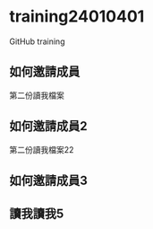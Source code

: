 # training24010401
GitHub training

## 如何邀請成員

第二份讀我檔案

## 如何邀請成員2

第二份讀我檔案22

## 如何邀請成員3
## 讀我讀我5

